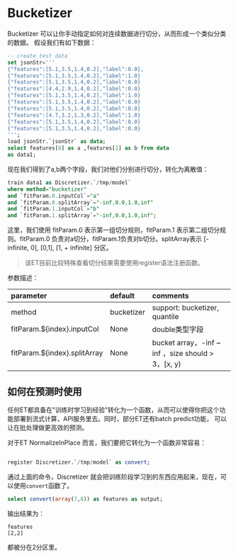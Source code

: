 # Bucketizer

 Bucketizer 可以让你手动指定如何对连续数据进行切分，从而形成一个类似分类的数据。
 假设我们有如下数据：


```sql
-- create test data
set jsonStr='''
{"features":[5.1,3.5,1.4,0.2],"label":0.0},
{"features":[5.1,3.5,1.4,0.2],"label":1.0}
{"features":[5.1,3.5,1.4,0.2],"label":0.0}
{"features":[4.4,2.9,1.4,0.2],"label":0.0}
{"features":[5.1,3.5,1.4,0.2],"label":1.0}
{"features":[5.1,3.5,1.4,0.2],"label":0.0}
{"features":[5.1,3.5,1.4,0.2],"label":0.0}
{"features":[4.7,3.2,1.3,0.2],"label":1.0}
{"features":[5.1,3.5,1.4,0.2],"label":0.0}
{"features":[5.1,3.5,1.4,0.2],"label":0.0}
''';
load jsonStr.`jsonStr` as data;
select features[0] as a ,features[1] as b from data
as data1;
```

现在我们得到了a,b两个字段，我们对他们分别进行切分，转化为离散值：

```sql
train data1 as Discretizer.`/tmp/model`
where method="bucketizer"
and `fitParam.0.inputCol`="a"
and `fitParam.0.splitArray`="-inf,0.0,1.0,inf"
and `fitParam.1.inputCol`="b"
and `fitParam.1.splitArray`="-inf,0.0,1.0,inf";

```

这里，我们使用 fitParam.0 表示第一组切分规则，fitParam.1 表示第二组切分规则。fitParam.0 负责对a切分，fitParam.1负责对b切分。splitArray表示 [- infinite, 0], [0,1], [1, + infinite] 分区。

> 该ET目前比较特殊查看切分结果需要使用register语法注册函数。

参数描述：

|parameter|default|comments|
|:----|:----|:----|
|method|bucketizer|support: bucketizer, quantile|
|fitParam.${index}.inputCol|None|double类型字段|
|fitParam.${index}.splitArray|None|bucket array，-inf ~ inf ，size should > 3，[x, y)|

## 如何在预测时使用

任何ET都具备在"训练时学习到经验"转化为一个函数，从而可以使得你把这个功能部署到流式计算，API服务里去。同时，部分ET还有batch predict功能，
可以让在批处理做更高效的预测。

对于ET NormalizeInPlace 而言，我们要把它转化为一个函数非常容易：

```sql

register Discretizer.`/tmp/model` as convert;

```

通过上面的命令，Discretizer 就会把训练阶段学习到的东西应用起来，现在，可以使用`convert`函数了。

```sql
select convert(array(7,8)) as features as output;
```

输出结果为：

```
features
[2,2]
```

都被分在2分区里。



 